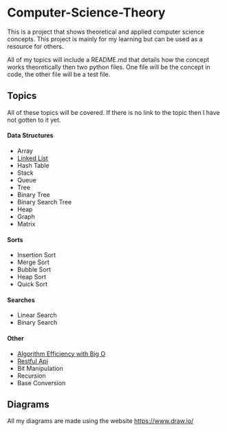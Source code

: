 # Computer-Science-Theory

This is a project that shows theoretical and applied computer science
concepts. This project is mainly for my learning but can be used as a
resource for others.

All of my topics will include a README.md that details how the concept
works theoretically then two python files. One file will be the concept
in code, the other file will be a test file.

## Topics

All of these topics will be covered. If there is no link to the topic
then I have not gotten to it yet.

#### Data Structures
- Array
- [Linked List](Data%20Structures/Linked%20Lists)
- Hash Table
- Stack
- Queue
- Tree
- Binary Tree
- Binary Search Tree
- Heap
- Graph
- Matrix

#### Sorts
- Insertion Sort
- Merge Sort
- Bubble Sort
- Heap Sort
- Quick Sort

#### Searches
- Linear Search
- Binary Search

#### Other
- [Algorithm Efficiency with Big O](Misc/Big%20O)
- [Restful Api](Misc/Restful%20Api)
- Bit Manipulation
- Recursion
- Base Conversion

## Diagrams
All my diagrams are made using the website https://www.draw.io/